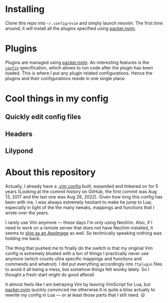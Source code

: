 # Installing

Clone this repo into `~/.config/nvim` and simply launch neovim. The first time around, it will install all the plugins specified using [packer.nvim][packer].

# Plugins

Plugins are managed using [packer.nvim][packer]. An interesting features is the [`config`](https://github.com/wbthomason/packer.nvim#specifying-plugins) specification, which allows to run code after the plugin has been loaded. This is where I put any plugin related configurations. Hence the plugins and their configurations reside in one single place.

# Cool things in my config

## Quickly edit config files

## Headers

## Lilypond


# About this repository

Actually, I already have a [.vim config][77pur-vim] built, expanded and tinkered on for 5 years (Looking at the commit history on GitHub, the first commit was Aug 13, 2017 and the last one was Aug 28, 2022). Given how long this config has been with me, I was always extremely hesitant to make he jump to Lua; especially in light of the the many tweaks, mappings and functions that I wrote over the years.

I rarely use Vim anymore &mdash; these days I'm only using NeoVim. Also, if I need to work on a remote server that does not have NeoVim installed, it seems to [ship as an AppImage][nvim-appimage] as well. So technically speaking nothing was holding me back.

The thing that pushed me to finally do the switch is that my original Vim config is extremely bloated with a ton of things I practically never use anymore (which counts ultra specific mappings and functions and commands and whatnot). I did put everything accordingly into `ftplugin` files to avoid it all being a mess, but somehow things felt wonky lately. So I thought a fresh start might do good afterall.

It almost feels like I am betraying Vim by leaving VimScript for Lua, but [packer.nvim][packer] quickly convinced me otherwise.It is quite a bliss actually to rewrite my config in Lua &mdash; or at least those parts that I still need. 😛


[77pur-vim]: https://github.com/niveK77pur/.vim
[packer]: https://github.com/wbthomason/packer.nvim
[nvim-appimage]: https://github.com/neovim/neovim/wiki/Installing-Neovim#appimage-universal-linux-package
